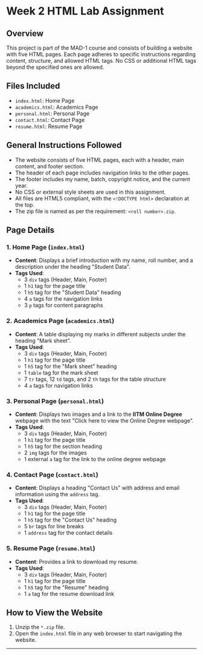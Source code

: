 # Week 2 HTML Lab Assignment

## Overview

This project is part of the MAD-1 course and consists of building a website with five HTML pages. Each page adheres to specific instructions regarding content, structure, and allowed HTML tags. No CSS or additional HTML tags beyond the specified ones are allowed.

## Files Included

- `index.html`: Home Page
- `academics.html`: Academics Page
- `personal.html`: Personal Page
- `contact.html`: Contact Page
- `resume.html`: Resume Page

## General Instructions Followed

- The website consists of five HTML pages, each with a header, main content, and footer section.
- The header of each page includes navigation links to the other pages.
- The footer includes my name, batch, copyright notice, and the current year.
- No CSS or external style sheets are used in this assignment.
- All files are HTML5 compliant, with the `<!DOCTYPE html>` declaration at the top.
- The zip file is named as per the requirement: `<roll number>.zip`.

## Page Details

### 1. Home Page (`index.html`)
- **Content**: Displays a brief introduction with my name, roll number, and a description under the heading "Student Data".
- **Tags Used**: 
  - 3 `div` tags (Header, Main, Footer)
  - 1 `h1` tag for the page title
  - 1 `h5` tag for the "Student Data" heading
  - 4 `a` tags for the navigation links
  - 3 `p` tags for content paragraphs

### 2. Academics Page (`academics.html`)
- **Content**: A table displaying my marks in different subjects under the heading "Mark sheet".
- **Tags Used**:
  - 3 `div` tags (Header, Main, Footer)
  - 1 `h1` tag for the page title
  - 1 `h5` tag for the "Mark sheet" heading
  - 1 `table` tag for the mark sheet
  - 7 `tr` tags, 12 `td` tags, and 2 `th` tags for the table structure
  - 4 `a` tags for navigation links

### 3. Personal Page (`personal.html`)
- **Content**: Displays two images and a link to the **IITM Online Degree** webpage with the text "Click here to view the Online Degree webpage".
- **Tags Used**:
  - 3 `div` tags (Header, Main, Footer)
  - 1 `h1` tag for the page title
  - 1 `h5` tag for the section heading
  - 2 `img` tags for the images
  - 1 external `a` tag for the link to the online degree webpage

### 4. Contact Page (`contact.html`)
- **Content**: Displays a heading "Contact Us" with address and email information using the `address` tag.
- **Tags Used**:
  - 3 `div` tags (Header, Main, Footer)
  - 1 `h1` tag for the page title
  - 1 `h5` tag for the "Contact Us" heading
  - 5 `br` tags for line breaks
  - 1 `address` tag for the contact details

### 5. Resume Page (`resume.html`)
- **Content**: Provides a link to download my resume.
- **Tags Used**:
  - 3 `div` tags (Header, Main, Footer)
  - 1 `h1` tag for the page title
  - 1 `h5` tag for the "Resume" heading
  - 1 `a` tag for the resume download link

## How to View the Website

1. Unzip the `*.zip` file.
2. Open the `index.html` file in any web browser to start navigating the website.

---
